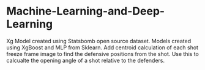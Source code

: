 # Machine-Learning-and-Deep-Learning
Xg Model created using Statsbomb open source dataset. Models created using XgBoost and MLP from Sklearn.
Add centroid calculation of each shot freeze frame image to find the defensive positions from the shot. Use this to calcualte the opening angle of a shot relative to the defenders.
